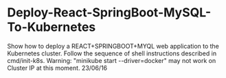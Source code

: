 # Deploy-React-SpringBoot-MySQL-To-Kubernetes
Show how to deploy a REACT+SPRINGBOOT+MYQL web application to the Kubernetes cluster.
Follow the sequence of shell instructions described in cmd/init-k8s.
Warning: "minikube start --driver=docker" may not work on Cluster IP at this moment. 23/06/16 
